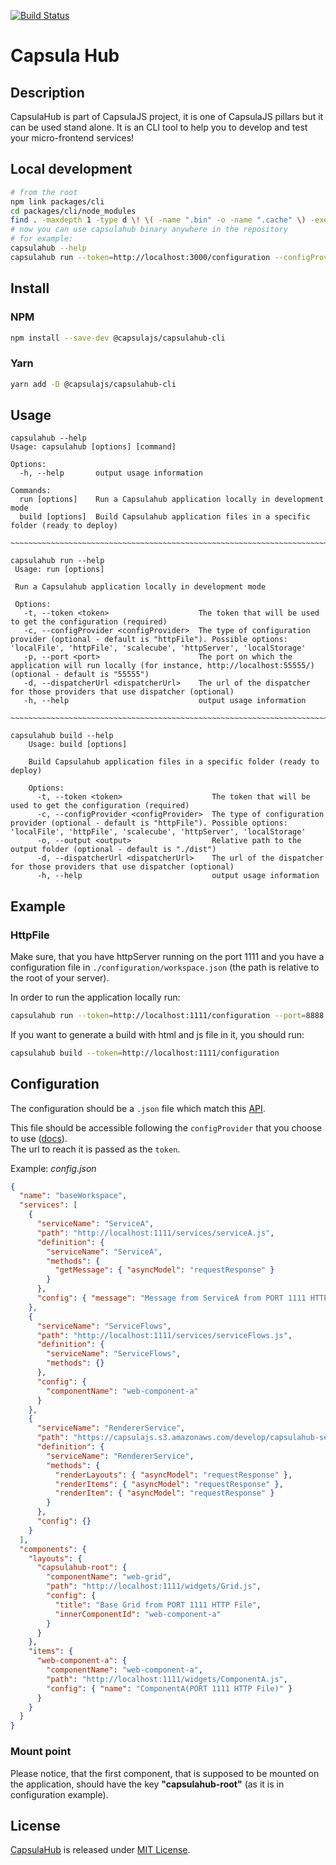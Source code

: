 [![Build Status](https://travis-ci.com/capsulajs/capsulahub.svg?branch=develop)](https://travis-ci.com/capsulajs/capsulahub)

# Capsula Hub

## Description

CapsulaHub is part of CapsulaJS project, it is one of CapsulaJS pillars but it can be used stand alone.
It is an CLI tool to help you to develop and test your micro-frontend services!

## Local development

```bash
# from the root
npm link packages/cli
cd packages/cli/node_modules
find . -maxdepth 1 -type d \! \( -name ".bin" -o -name ".cache" \) -exec rm -rf "{}" \;
# now you can use capsulahub binary anywhere in the repository
# for example:
capsulahub --help
capsulahub run --token=http://localhost:3000/configuration --configProvider=httpFile --port=8888
```

## Install

### NPM

```bash
npm install --save-dev @capsulajs/capsulahub-cli
```

### Yarn

```bash
yarn add -D @capsulajs/capsulahub-cli
```

## Usage

```shell
capsulahub --help
Usage: capsulahub [options] [command]

Options:
  -h, --help       output usage information

Commands:
  run [options]    Run a Capsulahub application locally in development mode
  build [options]  Build Capsulahub application files in a specific folder (ready to deploy)

~~~~~~~~~~~~~~~~~~~~~~~~~~~~~~~~~~~~~~~~~~~~~~~~~~~~~~~~~~~~~~~~~~~~~~~~~~~~~~~~~~~~~~~~~~~~~~~~~

capsulahub run --help
 Usage: run [options]
 
 Run a Capsulahub application locally in development mode
 
 Options:
   -t, --token <token>                    The token that will be used to get the configuration (required)
   -c, --configProvider <configProvider>  The type of configuration provider (optional - default is "httpFile"). Possible options: 'localFile', 'httpFile', 'scalecube', 'httpServer', 'localStorage'
   -p, --port <port>                      The port on which the application will run locally (for instance, http://localhost:55555/) (optional - default is "55555")
   -d, --dispatcherUrl <dispatcherUrl>    The url of the dispatcher for those providers that use dispatcher (optional)
   -h, --help                             output usage information

~~~~~~~~~~~~~~~~~~~~~~~~~~~~~~~~~~~~~~~~~~~~~~~~~~~~~~~~~~~~~~~~~~~~~~~~~~~~~~~~~~~~~~~~~~~~~~~~~

capsulahub build --help
    Usage: build [options]
    
    Build Capsulahub application files in a specific folder (ready to deploy)
    
    Options:
      -t, --token <token>                    The token that will be used to get the configuration (required)
      -c, --configProvider <configProvider>  The type of configuration provider (optional - default is "httpFile"). Possible options: 'localFile', 'httpFile', 'scalecube', 'httpServer', 'localStorage'
      -o, --output <output>                  Relative path to the output folder (optional - default is "./dist")
      -d, --dispatcherUrl <dispatcherUrl>    The url of the dispatcher for those providers that use dispatcher (optional)
      -h, --help                             output usage information
```

## Example

### HttpFile

Make sure, that you have httpServer running on the port 1111 and you have
a configuration file in `./configuration/workspace.json` (the path is relative to the root of your server).

In order to run the application locally run:

```bash
capsulahub run --token=http://localhost:1111/configuration --port=8888
```

If you want to generate a build with html and js file in it, you should run:

```bash
capsulahub build --token=http://localhost:1111/configuration
```

## Configuration

The configuration should be a `.json` file which
match this [API](https://github.com/capsulajs/capsulahub-core/blob/develop/packages/workspace/src/api/WorkspaceConfig.ts).

This file should be accessible following the `configProvider` that you choose to use 
([docs](https://github.com/capsulajs/capsulahub/tree/develop/packages/service-configuration)).  
The url to reach it is passed as the `token`.

Example: _config.json_

```json
{
  "name": "baseWorkspace",
  "services": [
    {
      "serviceName": "ServiceA",
      "path": "http://localhost:1111/services/serviceA.js",
      "definition": {
        "serviceName": "ServiceA",
        "methods": {
          "getMessage": { "asyncModel": "requestResponse" }
        }
      },
      "config": { "message": "Message from ServiceA from PORT 1111 HTTP File" }
    },
    {
      "serviceName": "ServiceFlows",
      "path": "http://localhost:1111/services/serviceFlows.js",
      "definition": {
        "serviceName": "ServiceFlows",
        "methods": {}
      },
      "config": {
        "componentName": "web-component-a"
      }
    },
    {
      "serviceName": "RendererService",
      "path": "https://capsulajs.s3.amazonaws.com/develop/capsulahub-service-renderer/index.js",
      "definition": {
        "serviceName": "RendererService",
        "methods": {
          "renderLayouts": { "asyncModel": "requestResponse" },
          "renderItems": { "asyncModel": "requestResponse" },
          "renderItem": { "asyncModel": "requestResponse" }
        }
      },
      "config": {}
    }
  ],
  "components": {
    "layouts": {
      "capsulahub-root": {
        "componentName": "web-grid",
        "path": "http://localhost:1111/widgets/Grid.js",
        "config": {
          "title": "Base Grid from PORT 1111 HTTP File",
          "innerComponentId": "web-component-a"
        }
      }
    },
    "items": {
      "web-component-a": {
        "componentName": "web-component-a",
        "path": "http://localhost:1111/widgets/ComponentA.js",
        "config": { "name": "ComponentA(PORT 1111 HTTP File)" }
      }
    }
  }
}
```

### Mount point

Please notice, that the first component, that is supposed to be mounted on the application, should
have the key **"capsulahub-root"** (as it is in configuration example).

<!-- To put back later for local dev
Run it locally
--------------
|        What to do    |   Command   |
|----------------------|-------------|
| To run the linter:   | `yarn lint` |
| To run the tests:    | `yarn test` |
| To generate the doc: | `yarn doc`  |


Development
-----------
- Clone the project then do `yarn` or `npm i`
- Create a `capsulahub.json` file at the root with the following structure:
    ```json
    {
      "token": "your_token"
    }
    ```
- Run `yarn start` or `npm run start`.
-->

## License

[CapsulaHub](https://github.com/capsulajs/capsula-hub) is released under [MIT License](./LICENSE).
